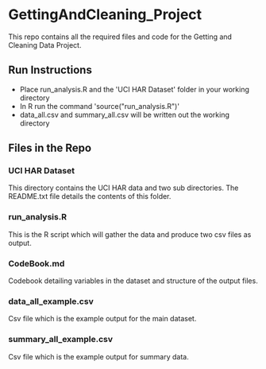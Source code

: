# GettingAndCleaning_Project
This repo contains all the required files and code for the Getting and Cleaning Data Project.

## Run Instructions
* Place run_analysis.R and the 'UCI HAR Dataset' folder in your working directory
* In R run the command 'source("run_analysis.R")'
* data_all.csv and summary_all.csv will be written out the working directory

## Files in the Repo
### UCI HAR Dataset
This directory contains the UCI HAR data and two sub directories.
The README.txt file details the contents of this folder.

### run_analysis.R
This is the R script which will gather the data and produce two csv files as output.

### CodeBook.md
Codebook detailing variables in the dataset and structure of the output files.

### data_all_example.csv
Csv file which is the example output for the main dataset.

### summary_all_example.csv
Csv file which is the example output for summary data.